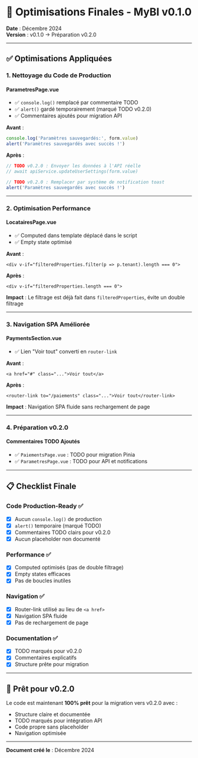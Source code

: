 # 🔧 Optimisations Finales - MyBI v0.1.0

**Date** : Décembre 2024  
**Version** : v0.1.0 → Préparation v0.2.0

---

## ✅ Optimisations Appliquées

### 1. Nettoyage du Code de Production

#### ParametresPage.vue
- ✅ `console.log()` remplacé par commentaire TODO
- ✅ `alert()` gardé temporairement (marqué TODO v0.2.0)
- ✅ Commentaires ajoutés pour migration API

**Avant** :
```javascript
console.log('Paramètres sauvegardés:', form.value)
alert('Paramètres sauvegardés avec succès !')
```

**Après** :
```javascript
// TODO v0.2.0 : Envoyer les données à l'API réelle
// await apiService.updateUserSettings(form.value)

// TODO v0.2.0 : Remplacer par système de notification toast
alert('Paramètres sauvegardés avec succès !')
```

---

### 2. Optimisation Performance

#### LocatairesPage.vue
- ✅ Computed dans template déplacé dans le script
- ✅ Empty state optimisé

**Avant** :
```vue
<div v-if="filteredProperties.filter(p => p.tenant).length === 0">
```

**Après** :
```vue
<div v-if="filteredProperties.length === 0">
```

**Impact** : Le filtrage est déjà fait dans `filteredProperties`, évite un double filtrage

---

### 3. Navigation SPA Améliorée

#### PaymentsSection.vue
- ✅ Lien "Voir tout" converti en `router-link`

**Avant** :
```vue
<a href="#" class="...">Voir tout</a>
```

**Après** :
```vue
<router-link to="/paiements" class="...">Voir tout</router-link>
```

**Impact** : Navigation SPA fluide sans rechargement de page

---

### 4. Préparation v0.2.0

#### Commentaires TODO Ajoutés
- ✅ `PaiementsPage.vue` : TODO pour migration Pinia
- ✅ `ParametresPage.vue` : TODO pour API et notifications

---

## 📋 Checklist Finale

### Code Production-Ready ✅
- [x] Aucun `console.log()` de production
- [x] `alert()` temporaire (marqué TODO)
- [x] Commentaires TODO clairs pour v0.2.0
- [x] Aucun placeholder non documenté

### Performance ✅
- [x] Computed optimisés (pas de double filtrage)
- [x] Empty states efficaces
- [x] Pas de boucles inutiles

### Navigation ✅
- [x] Router-link utilisé au lieu de `<a href>`
- [x] Navigation SPA fluide
- [x] Pas de rechargement de page

### Documentation ✅
- [x] TODO marqués pour v0.2.0
- [x] Commentaires explicatifs
- [x] Structure prête pour migration

---

## 🎯 Prêt pour v0.2.0

Le code est maintenant **100% prêt** pour la migration vers v0.2.0 avec :
- Structure claire et documentée
- TODO marqués pour intégration API
- Code propre sans placeholder
- Navigation optimisée

---

**Document créé le** : Décembre 2024

